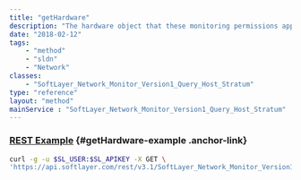 ```yaml
---
title: "getHardware"
description: "The hardware object that these monitoring permissions applies to."
date: "2018-02-12"
tags:
    - "method"
    - "sldn"
    - "Network"
classes:
    - "SoftLayer_Network_Monitor_Version1_Query_Host_Stratum"
type: "reference"
layout: "method"
mainService : "SoftLayer_Network_Monitor_Version1_Query_Host_Stratum"
---
```


### [REST Example](#getHardware-example) <a href="/article/rest/"><i class="fas fa-question"></i></a> {#getHardware-example .anchor-link} 
```bash
curl -g -u $SL_USER:$SL_APIKEY -X GET \
'https://api.softlayer.com/rest/v3.1/SoftLayer_Network_Monitor_Version1_Query_Host_Stratum/{SoftLayer_Network_Monitor_Version1_Query_Host_StratumID}/getHardware'
```
